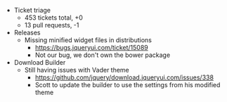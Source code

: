 * Ticket triage	
	* 453 tickets total, +0
	* 13 pull requests, -1
* Releases	
	* Missing minified widget files in distributions
	  * https://bugs.jqueryui.com/ticket/15089
	  * Not our bug, we don't own the bower package	
* Download Builder	
	* Still having issues with Vader theme
	  * https://github.com/jquery/download.jqueryui.com/issues/338
	  * Scott to update the builder to use the settings from his modified theme
